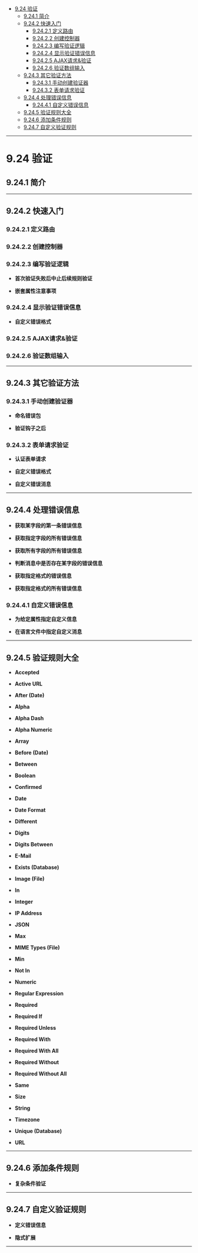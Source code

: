<!-- toc -->

- [9.24 验证](#924-验证)
	- [9.24.1 简介](#9241-简介)
	- [9.24.2 快速入门](#9242-快速入门)
		- [9.24.2.1 定义路由](#92421-定义路由)
		- [9.24.2.2 创建控制器](#92422-创建控制器)
		- [9.24.2.3 编写验证逻辑](#92423-编写验证逻辑)
		- [9.24.2.4 显示验证错误信息](#92424-显示验证错误信息)
		- [9.24.2.5 AJAX请求&验证](#92425-ajax请求验证)
		- [9.24.2.6 验证数组输入](#92426-验证数组输入)
	- [9.24.3 其它验证方法](#9243-其它验证方法)
		- [9.24.3.1 手动创建验证器](#92431-手动创建验证器)
		- [9.24.3.2 表单请求验证](#92432-表单请求验证)
	- [9.24.4 处理错误信息](#9244-处理错误信息)
		- [9.24.4.1 自定义错误信息](#92441-自定义错误信息)
	- [9.24.5 验证规则大全](#9245-验证规则大全)
	- [9.24.6 添加条件规则](#9246-添加条件规则)
	- [9.24.7 自定义验证规则](#9247-自定义验证规则)

<!-- tocstop -->

 --------------------------------------------------------------------------------

# 9.24 验证

## 9.24.1 简介

--------------------------------------------------------------------------------

## 9.24.2 快速入门

### 9.24.2.1 定义路由

### 9.24.2.2 创建控制器

### 9.24.2.3 编写验证逻辑

- **首次验证失败后中止后续规则验证**

- **嵌套属性注意事项**

### 9.24.2.4 显示验证错误信息

- **自定义错误格式**

### 9.24.2.5 AJAX请求&验证

### 9.24.2.6 验证数组输入

--------------------------------------------------------------------------------

## 9.24.3 其它验证方法

### 9.24.3.1 手动创建验证器

- **命名错误包**

- **验证钩子之后**

### 9.24.3.2 表单请求验证

- **认证表单请求**

- **自定义错误格式**

- **自定义错误消息**

--------------------------------------------------------------------------------

## 9.24.4 处理错误信息

- **获取某字段的第一条错误信息**

- **获取指定字段的所有错误信息**

- **获取所有字段的所有错误信息**

- **判断消息中是否存在某字段的错误信息**

- **获取指定格式的错误信息**

- **获取指定格式的所有错误信息**

### 9.24.4.1 自定义错误信息

- **为给定属性指定自定义信息**

- **在语言文件中指定自定义消息**

--------------------------------------------------------------------------------

## 9.24.5 验证规则大全

- **Accepted**

- **Active URL**

- **After (Date)**

- **Alpha**

- **Alpha Dash**

- **Alpha Numeric**

- **Array**

- **Before (Date)**

- **Between**

- **Boolean**

- **Confirmed**

- **Date**

- **Date Format**

- **Different**

- **Digits**

- **Digits Between**

- **E-Mail**

- **Exists (Database)**

- **Image (File)**

- **In**

- **Integer**

- **IP Address**

- **JSON**

- **Max**

- **MIME Types (File)**

- **Min**

- **Not In**

- **Numeric**

- **Regular Expression**

- **Required**

- **Required If**

- **Required Unless**

- **Required With**

- **Required With All**

- **Required Without**

- **Required Without All**

- **Same**

- **Size**

- **String**

- **Timezone**

- **Unique (Database)**

- **URL**

--------------------------------------------------------------------------------

## 9.24.6 添加条件规则

- **复杂条件验证**

--------------------------------------------------------------------------------

## 9.24.7 自定义验证规则

- **定义错误信息**

- **隐式扩展**

--------------------------------------------------------------------------------
